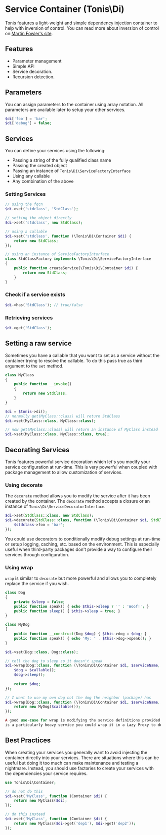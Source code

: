 Service Container (Tonis\Di)
============================

Tonis features a light-weight and simple dependency injection container to help with inversion of control. You can 
read more about inversion of control on [Martin Fowler's site](http://martinfowler.com/articles/injection.html).

Features
--------

 * Parameter management
 * Simple API
 * Service decoration.
 * Recursion detection.
  
Parameters
----------

You can assign parameters to the container using array notation. All parameters are available later to setup your 
other services.

```php
$di['foo'] = 'bar';
$di['debug'] = false;
```

Services
--------

You can define your services using the following:

  * Passing a string of the fully qualified class name
  * Passing the created object
  * Passing an instance of `Tonis\Di\ServiceFactoryInterface`
  * Using any callable
  * Any combination of the above
  
### Setting Services

```php
// using the fqcn
$di->set('stdclass', 'StdClass');

// setting the object directly
$di->set('stdclass', new StdClass);

// using a callable
$di->set('stdclass', function (\Tonis\Di\Container $di) {
    return new StdClass;
});

// using an instance of ServiceFactoryInterface
class StdClassFactory implements \Tonis\Di\ServiceFactoryInterface
{
    public function createService(\Tonis\Di\Container $di) {
        return new StdClass;
    }
}
```

### Check if a service exists

```php
$di->has('StdClass'); // true/false
```

### Retrieving services

```php
$di->get('StdClass');
```

Setting a raw service
---------------------

Sometimes you have a callable that you want to set as a service without the container trying to resolve the callable. 
To do this pass true as third argument to the `set` method.
 
```php
class MyClass
{
    public function __invoke()
    {
        return new StdClass;
    }
}

$di = $tonis->di();
// normally get(MyClass::class) will return StdClass
$di->set(MyClass::class, MyClass::class);

// now get(MyClass::class) will return an instance of MyClass instead  
$di->set(MyClass::class, MyClass::class, true);
```

Decorating Services
-------------------

Tonis features powerful service decoration which let's you modify your service configuration at run-time. This is
very powerful when coupled with package management to allow customization of services.

### Using decorate

The `decorate` method allows you to modify the service after it has been created by the container. The `decorate` method
accepts a closure or an instance of `Tonis\Di\ServiceDecoratorInterface`.

```php
$di->set(StdClass::class, new StdClass);
$di->decorate(StdClass::class, function (\Tonis\Di\Container $di, StdClass $stdclass) {
    $stdclass->foo = 'bar';
});
```

You could use decorators to conditionally modify debug settings at run-time or setup logging, caching, etc. based on 
the environment. This is especially useful when third-party packages don't provide a way to configure their services
through configuration.

### Using wrap

`wrap` is similar to `decorate` but more powerful and allows you to completely replace the service if you wish. 

```php
class Dog
{
    private $sleep = false;
    public function speak() { echo $this->sleep ? '' : 'Woof!'; }
    public function sleep() { $this->sleep = true; }
}

class MyDog
{
    public function __construct(Dog $dog) { $this->dog = $dog; }
    public function speak() { echo 'My: ' . $this->dog->speak(); }
}

$di->set(Dog::class, Dog::class);

// tell the dog to sleep so it doesn't speak
$di->wrap(Dog::class, function (\Tonis\Di\Container $di, $serviceName, $callable) {
    $dog = $callable();
    $dog->sleep();
    
    return $dog;
});

// I want to use my own dog not the dog the neighbor (package) has
$di->wrap(Dog::class, function (\Tonis\Di\Container $di, $serviceName, $callable) {
    return new MyDog($callable());
});

A good use-case for wrap is modifying the service definitions provided by third-party packages. For example, if there
is a particularly heavy service you could wrap it in a Lazy Proxy to delay the execution until required.
```

Best Practices
--------------

When creating your services you generally want to avoid injecting the container directly into your services. There are 
situations where this can be useful but doing it too much can make maintenance and testing a nightmare. Instead,
you should use factories to create your services with the dependencies your service requires.

```php
use Tonis\Di\Container;

// do not do this
$di->set('MyClass', function (Container $di) {
    return new MyClass($di);
});

// do this instead
$di->set('MyClass', function (Container $di) {
    return new MyClass($di->get('dep1'), $di->get('dep2'));
});
```
